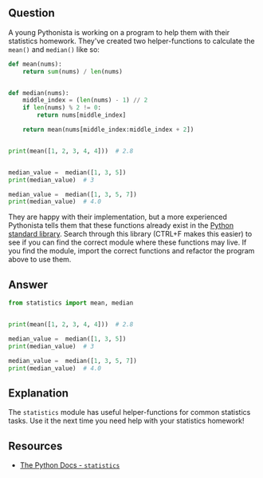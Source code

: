 ## Question

A young Pythonista is working on a program to help them with their statistics homework. They've created two helper-functions to calculate the `mean()` and `median()` like so:

```python
def mean(nums):
    return sum(nums) / len(nums)


def median(nums):
    middle_index = (len(nums) - 1) // 2
    if len(nums) % 2 != 0:
        return nums[middle_index]

    return mean(nums[middle_index:middle_index + 2])


print(mean([1, 2, 3, 4, 4]))  # 2.8


median_value =  median([1, 3, 5])
print(median_value)  # 3

median_value =  median([1, 3, 5, 7])
print(median_value)  # 4.0
```

They are happy with their implementation, but a more experienced Pythonista tells them that these functions already exist in the [Python standard library](https://docs.python.org/3/library/index.html). Search through this library (CTRL+F makes this easier) to see if you can find the correct module where these functions may live. If you find the module, import the correct functions and refactor the program above to use them.

## Answer

```python
from statistics import mean, median


print(mean([1, 2, 3, 4, 4]))  # 2.8

median_value =  median([1, 3, 5])
print(median_value)  # 3

median_value =  median([1, 3, 5, 7])
print(median_value)  # 4.0
```

## Explanation

The `statistics` module has useful helper-functions for common statistics tasks. Use it the next time you need help with your statistics homework!

## Resources

-   [The Python Docs - `statistics`](https://docs.python.org/3/library/statistics.html#module-statistics)
